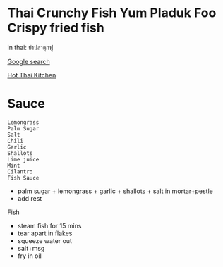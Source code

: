 # Thai Crunchy Fish Yum Pladuk Foo Crispy fried fish

in thai: ยำปลาดุกฟู

[Google search](https://www.google.com/search?q=%E0%B8%A2%E0%B8%B3%E0%B8%9B%E0%B8%A5%E0%B8%B2%E0%B8%94%E0%B8%B8%E0%B8%81%E0%B8%9F%E0%B8%B9)

[Hot Thai Kitchen](https://hot-thai-kitchen.com/yum-pla-duk-foo/)

Sauce
===
```
Lemongrass
Palm Sugar
Salt
Chili
Garlic
Shallots
Lime juice
Mint
Cilantro
Fish Sauce
```

- palm sugar + lemongrass + garlic + shallots + salt in mortar+pestle
- add rest


Fish
- steam fish for 15 mins
- tear apart in flakes
- squeeze water out
- salt+msg
- fry in oil


